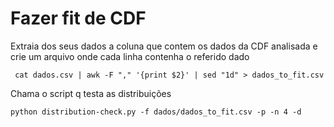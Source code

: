 # Fazer fit de CDF

Extraia dos seus dados a coluna que contem os dados da CDF analisada
e crie um arquivo onde cada linha contenha o referido dado
```
 cat dados.csv | awk -F "," '{print $2}' | sed "1d" > dados_to_fit.csv
 ```

Chama o script q testa as distribuições

```
python distribution-check.py -f dados/dados_to_fit.csv -p -n 4 -d
```
